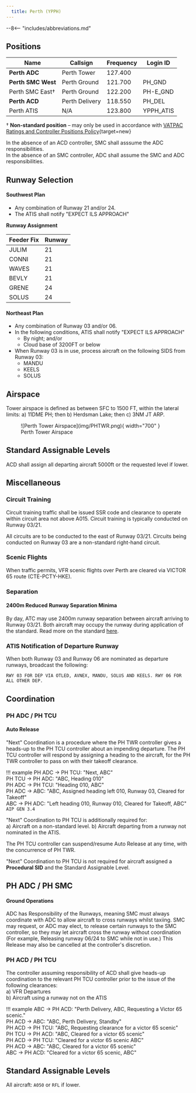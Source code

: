 ```yaml
---
  title: Perth (YPPH)
---
```


--8<-- "includes/abbreviations.md"

## Positions

| Name | Callsign | Frequency | Login ID |
| ---- | -------- | --------- | -------- |
| **Perth ADC** | Perth Tower | 127.400 | | PH_TWR |
| **Perth SMC West** | Perth Ground | 121.700 | PH_GND |
| Perth SMC East† | Perth Ground | 122.200 | PH-E_GND |
| **Perth ACD** | Perth Delivery | 118.550 | PH_DEL |
| Perth ATIS | N/A | 123.800 | YPPH_ATIS |

† **Non-standard position** – may only be used in accordance with [VATPAC Ratings and Controller Positions Policy](https://cdn.vatpac.org/documents/policy/Controller+Positions+and+Ratings+Policy+v5.2.pdf){target=new}

In the absence of an ACD controller, SMC shall asssume the ADC responsibilities.  
In the absence of an SMC controller, ADC shall assume the SMC and ADC responsibilities.

## Runway Selection

#### Southwest Plan

- Any combination of Runway 21 and/or 24.
- The ATIS shall notify "EXPECT ILS APPROACH"


**Runway Assignment**

| Feeder Fix | Runway |
| ---------- | ------ |
| JULIM | 21 |
| CONNI | 21 |
| WAVES | 21 |
| BEVLY | 21 | 
| GRENE | 24 |
| SOLUS | 24 |

#### Northeast Plan

- Any combination of Runway 03 and/or 06.
- In the following conditions, ATIS shall notify "EXPECT ILS APPROACH"
    - By night; and/or
    - Cloud base of 3200FT or below
- When Runway 03 is in use, process aircraft on the following SIDS from Runway 03:
    - MANDU
    - KEELS
    - SOLUS

## Airspace
Tower airspace is defined as between SFC to 1500 FT, within the lateral limits:
 a) 11DME PH; then 
 b) Herdsman Lake; then 
 c) 3NM JT ARP.

<figure markdown>
![Perth Tower Airspace](img/PHTWR.png){ width="700" }
  <figcaption>Perth Tower Airspace</figcaption>
</figure>

## Standard Assignable Levels
ACD shall assign all departing aircraft 5000ft or the requested level if lower.
## Miscellaneous

### Circuit Training
Circuit training traffic shall be issued SSR code and clearance to operate within circuit area not above A015. Circuit training is typically conducted on Runway 03/21.

All circuits are to be conducted to the east of Runway 03/21. Circuits being conducted on Runway 03 are a non-standard right-hand circuit.

### Scenic Flights
When traffic permits, VFR scenic flights over Perth are cleared via VICTOR 65 route (CTE-PCTY-HKE).

### Separation
#### 2400m Reduced Runway Separation Minima
By day, ATC may use 2400m runway separation between aircraft arriving to Runway 03/21. Both aircraft may occupy the runway during application of the standard. Read more on the standard [here](../../controller-skills/SepStandards).

### ATIS Notification of Departure Runway
When both Runway 03 and Runway 06 are nominated as departure runways, broadcast the following:

`RWY 03 FOR DEP VIA OTLED, AVNEX, MANDU, SOLUS AND KEELS. RWY 06 FOR
ALL OTHER DEP.`

## Coordination
### PH ADC / PH TCU
#### Auto Release

"Next" Coordination is a procedure where the PH TWR controller gives a heads-up to the PH TCU controller about an impending departure. The PH TCU controller will respond by assigning a heading to the aircraft, for the PH TWR controller to pass on with their takeoff clearance.

!!! example
    PH ADC -> PH TCU: "Next, ABC"  
    PH TCU -> PH ADC: "ABC, Heading 010"  
    PH ADC -> PH TCU: "Heading 010, ABC"  
    PH ADC -> ABC: "ABC, Assigned heading left 010, Runway 03, Cleared for Takeoff"  
    ABC -> PH ADC: "Left heading 010, Runway 010, Cleared for Takeoff, ABC"  
    `AIP GEN 3.4`

"Next" Coordination to PH TCU is additionally required for:  
    a) Aircraft on a non-standard level. 
    b) Aircraft departing from a runway not nominated in the ATIS. 

The PH TCU controller can suspend/resume Auto Release at any time, with the concurrence of PH TWR.

"Next" Coordination to PH TCU is not required for aircraft assigned a **Procedural SID** and the Standard Assignable Level.

## PH ADC / PH SMC
#### Ground Operations
ADC has Responsibility of the Runways, meaning SMC must always coordinate with ADC to allow aircraft to cross runways whilst taxiing. SMC may request, or ADC may elect, to release certain runways to the SMC controller, so they may let aircraft cross the runway without coordination (For example, Releasing runway 06/24 to SMC while not in use.) This Release may also be cancelled at the controller's discretion.

### PH ACD / PH TCU
The controller assuming responsibility of ACD shall give heads-up coordination to the relevant PH TCU controller prior to the issue of the following clearances:  
a) VFR Departures  
b) Aircraft using a runway not on the ATIS

!!! example
    ABC -> PH ACD: "Perth Delivery, ABC, Requesting a Victor 65 scenic."  
    PH ACD -> ABC: "ABC, Perth Delivery, Standby"  
    PH ACD -> PH TCU: "ABC, Requesting clearance for a victor 65 scenic"  
    PH TCU -> PH ACD: "ABC, Cleared for a victor 65 scenic"  
    PH ACD -> PH TCU: "Cleared for a victor 65 scenic ABC"  
    PH ACD -> ABC: "ABC, Cleared for a victor 65 scenic"  
    ABC -> PH ACD: "Cleared for a victor 65 scenic, ABC"  

## Standard Assignable Levels

All aircraft: `A050` or `RFL` if lower.